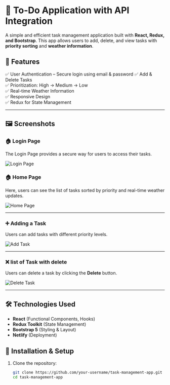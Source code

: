 # 🚀 To-Do Application with API Integration

A simple and efficient task management application built with **React, Redux, and Bootstrap**. This app allows users to add, delete, and view tasks with **priority sorting** and **weather information**.

## 🌟 Features

✅ User Authentication – Secure login using email & password
✅ Add & Delete Tasks  
✅ Prioritization: High → Medium → Low  
✅ Real-time Weather Information  
✅ Responsive Design  
✅ Redux for State Management  

---

## 🖼️ Screenshots  

### 🏠 Login Page  
The Login Page provides a secure way for users to access their tasks.

![Login Page](./images/01.png)


### 🏠 Home Page  
Here, users can see the list of tasks sorted by priority and real-time weather updates.  

![Home Page](./images/03.png)

---

### ➕ Adding a Task  
Users can add tasks with different priority levels.  

![Add Task](./images/04.png)

---

### ❌ list of Task  with delete
Users can delete a task by clicking the **Delete** button.  

![Delete Task](./images/05.png)

---

## 🛠️ Technologies Used

- **React** (Functional Components, Hooks)  
- **Redux Toolkit** (State Management)  
- **Bootstrap 5** (Styling & Layout)  
- **Netlify** (Deployment)  

## 🚀 Installation & Setup

1. Clone the repository:  
   ```sh
   git clone https://github.com/your-username/task-management-app.git
   cd task-management-app